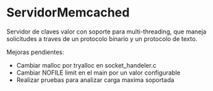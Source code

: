 # ServidorMemcached

Servidor de claves valor con soporte para multi-threading, que maneja solicitudes a traves de un protocolo binario y un protocolo de texto.

Mejoras pendientes:
  - Cambiar malloc por tryalloc en socket_handeler.c
  - Cambiar NOFILE limit en el main por un valor configurable
  - Realizar pruebas para analizar carga maxima soportada
